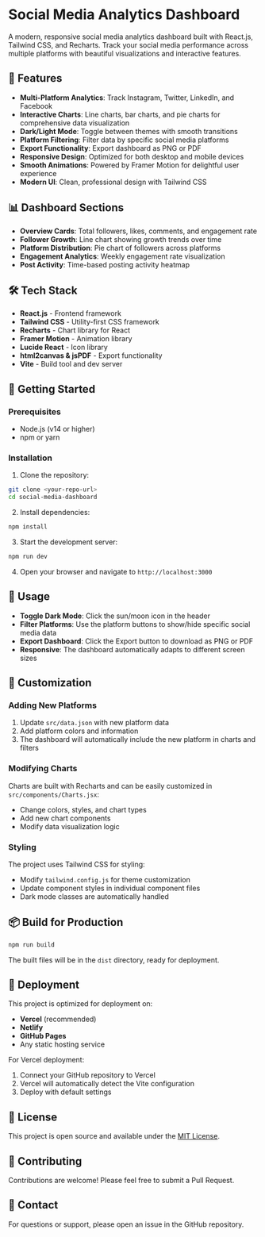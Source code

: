 # Social Media Analytics Dashboard

A modern, responsive social media analytics dashboard built with React.js, Tailwind CSS, and Recharts. Track your social media performance across multiple platforms with beautiful visualizations and interactive features.

## 🚀 Features

- **Multi-Platform Analytics**: Track Instagram, Twitter, LinkedIn, and Facebook
- **Interactive Charts**: Line charts, bar charts, and pie charts for comprehensive data visualization
- **Dark/Light Mode**: Toggle between themes with smooth transitions
- **Platform Filtering**: Filter data by specific social media platforms
- **Export Functionality**: Export dashboard as PNG or PDF
- **Responsive Design**: Optimized for both desktop and mobile devices
- **Smooth Animations**: Powered by Framer Motion for delightful user experience
- **Modern UI**: Clean, professional design with Tailwind CSS

## 📊 Dashboard Sections

- **Overview Cards**: Total followers, likes, comments, and engagement rate
- **Follower Growth**: Line chart showing growth trends over time
- **Platform Distribution**: Pie chart of followers across platforms
- **Engagement Analytics**: Weekly engagement rate visualization
- **Post Activity**: Time-based posting activity heatmap

## 🛠️ Tech Stack

- **React.js** - Frontend framework
- **Tailwind CSS** - Utility-first CSS framework
- **Recharts** - Chart library for React
- **Framer Motion** - Animation library
- **Lucide React** - Icon library
- **html2canvas & jsPDF** - Export functionality
- **Vite** - Build tool and dev server

## 🚀 Getting Started

### Prerequisites

- Node.js (v14 or higher)
- npm or yarn

### Installation

1. Clone the repository:
```bash
git clone <your-repo-url>
cd social-media-dashboard
```

2. Install dependencies:
```bash
npm install
```

3. Start the development server:
```bash
npm run dev
```

4. Open your browser and navigate to `http://localhost:3000`

## 📱 Usage

- **Toggle Dark Mode**: Click the sun/moon icon in the header
- **Filter Platforms**: Use the platform buttons to show/hide specific social media data
- **Export Dashboard**: Click the Export button to download as PNG or PDF
- **Responsive**: The dashboard automatically adapts to different screen sizes

## 🎨 Customization

### Adding New Platforms

1. Update `src/data.json` with new platform data
2. Add platform colors and information
3. The dashboard will automatically include the new platform in charts and filters

### Modifying Charts

Charts are built with Recharts and can be easily customized in `src/components/Charts.jsx`:
- Change colors, styles, and chart types
- Add new chart components
- Modify data visualization logic

### Styling

The project uses Tailwind CSS for styling:
- Modify `tailwind.config.js` for theme customization
- Update component styles in individual component files
- Dark mode classes are automatically handled

## 📦 Build for Production

```bash
npm run build
```

The built files will be in the `dist` directory, ready for deployment.

## 🚀 Deployment

This project is optimized for deployment on:
- **Vercel** (recommended)
- **Netlify**
- **GitHub Pages**
- Any static hosting service

For Vercel deployment:
1. Connect your GitHub repository to Vercel
2. Vercel will automatically detect the Vite configuration
3. Deploy with default settings

## 📄 License

This project is open source and available under the [MIT License](LICENSE).

## 🤝 Contributing

Contributions are welcome! Please feel free to submit a Pull Request.

## 📧 Contact

For questions or support, please open an issue in the GitHub repository.